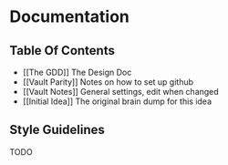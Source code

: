 # Documentation
## Table Of Contents
- [[The GDD]] The Design Doc
- [[Vault Parity]] Notes on how to set up github
- [[Vault Notes]] General settings, edit when changed
- [[Initial Idea]] The original brain dump for this idea
## Style Guidelines
TODO